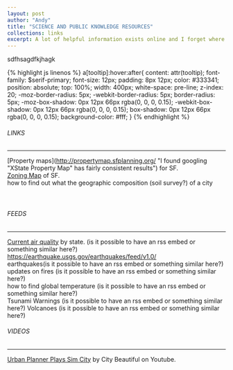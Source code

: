 ```yaml
---
layout: post
author: "Andy"
title: "SCIENCE AND PUBLIC KNOWLEDGE RESOURCES"
collections: links
excerpt: A lot of helpful information exists online and I forget where it is a lot of the time. This is a place to keep those resources, or the keywords needed to Google it.
---
```


sdfhsagdfkjhagk

{% highlight js  linenos %}
a[tooltip]:hover:after{
content: attr(tooltip);
font-family: $serif-primary;
font-size: 12px;
padding: 8px 12px;
color: #333341;
position: absolute;
top: 100%;
width: 400px;
white-space:  pre-line;
z-index: 20;
-moz-border-radius: 5px;
-webkit-border-radius: 5px;
border-radius: 5px;
-moz-box-shadow: 0px 12px 66px rgba(0, 0, 0, 0.15);
-webkit-box-shadow: 0px 12px 66px rgba(0, 0, 0, 0.15);
box-shadow: 0px 12px 66px rgba(0, 0, 0, 0.15);
background-color: #fff;
}
{% endhighlight %}
###### LINKS
---
[Property maps](http://propertymap.sfplanning.org/ "I found googling "XState Property Map" has fairly consistent results") for SF.
<br>
[Zoning Map](http://default.sfplanning.org/zoning/zoning_map.pdf) of SF.
<br>
how to find out what the geographic composition (soil survey?) of a city
<br>
<br>
<br>


###### FEEDS
---
[Current air quality](https://airnow.gov/) by state. (is it possible to have an rss embed or something similar here?)
https://earthquake.usgs.gov/earthquakes/feed/v1.0/
<br>
earthquakes(is it possible to have an rss embed or something similar here?)
<br>
updates on fires (is it possible to have an rss embed or something similar here?)
<br>
how to find global temperature (is it possible to have an rss embed or something similar here?)
<br>
Tsunami Warnings (is it possible to have an rss embed or something similar here?)
Volcanoes (is it possible to have an rss embed or something similar here?)

###### VIDEOS
---
[Urban Planner Plays Sim City](https://www.youtube.com/watch?v=LUQaCoxybW8) by City Beautiful on Youtube.
